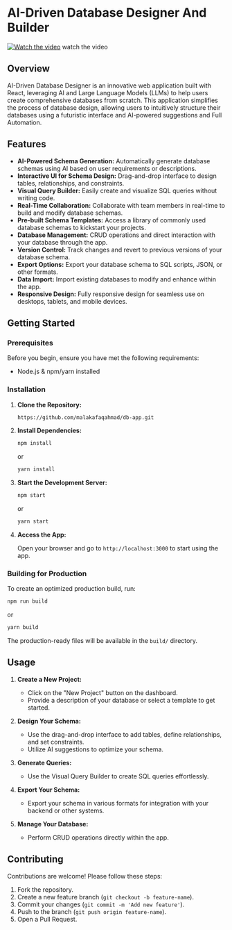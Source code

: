 # **AI-Driven Database Designer And Builder**

[![Watch the video](https://img.youtube.com/vi/4G6I0xbLszg/0.jpg)](https://youtu.be/4G6I0xbLszg)
watch the video
## **Overview**

AI-Driven Database Designer is an innovative web application built with React, leveraging AI and Large Language Models (LLMs) to help users create comprehensive databases from scratch. This application simplifies the process of database design, allowing users to intuitively structure their databases using a futuristic interface and AI-powered suggestions and Full Automation.

## **Features**

- **AI-Powered Schema Generation:** Automatically generate database schemas using AI based on user requirements or descriptions.
- **Interactive UI for Schema Design:** Drag-and-drop interface to design tables, relationships, and constraints.
- **Visual Query Builder:** Easily create and visualize SQL queries without writing code.
- **Real-Time Collaboration:** Collaborate with team members in real-time to build and modify database schemas.
- **Pre-built Schema Templates:** Access a library of commonly used database schemas to kickstart your projects.
- **Database Management:** CRUD operations and direct interaction with your database through the app.
- **Version Control:** Track changes and revert to previous versions of your database schema.
- **Export Options:** Export your database schema to SQL scripts, JSON, or other formats.
- **Data Import:** Import existing databases to modify and enhance within the app.
- **Responsive Design:** Fully responsive design for seamless use on desktops, tablets, and mobile devices.

## **Getting Started**

### **Prerequisites**

Before you begin, ensure you have met the following requirements:

- Node.js & npm/yarn installed

### **Installation**

1. **Clone the Repository:**

   ```bash
   https://github.com/malakafaqahmad/db-app.git
   ```

2. **Install Dependencies:**

   ```bash
   npm install
   ```

   or

   ```bash
   yarn install
   ```

3. **Start the Development Server:**

   ```bash
   npm start
   ```

   or

   ```bash
   yarn start
   ```

4. **Access the App:**
   
   Open your browser and go to `http://localhost:3000` to start using the app.

### **Building for Production**

To create an optimized production build, run:

```bash
npm run build
```

or

```bash
yarn build
```

The production-ready files will be available in the `build/` directory.

## **Usage**

1. **Create a New Project:**
   - Click on the "New Project" button on the dashboard.
   - Provide a description of your database or select a template to get started.

2. **Design Your Schema:**
   - Use the drag-and-drop interface to add tables, define relationships, and set constraints.
   - Utilize AI suggestions to optimize your schema.

3. **Generate Queries:**
   - Use the Visual Query Builder to create SQL queries effortlessly.

4. **Export Your Schema:**
   - Export your schema in various formats for integration with your backend or other systems.

5. **Manage Your Database:**
   - Perform CRUD operations directly within the app.

## **Contributing**

Contributions are welcome! Please follow these steps:

1. Fork the repository.
2. Create a new feature branch (`git checkout -b feature-name`).
3. Commit your changes (`git commit -m 'Add new feature'`).
4. Push to the branch (`git push origin feature-name`).
5. Open a Pull Request.
